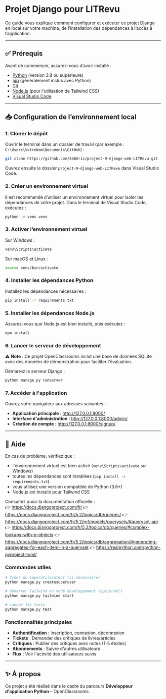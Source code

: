 # Projet Django pour LITRevu

Ce guide vous explique comment configurer et exécuter ce projet Django en local sur votre machine, de l’installation des dépendances à l’accès à l’application.

---

## ✅ Prérequis

Avant de commencer, assurez-vous d’avoir installé :

- [Python](https://www.python.org/downloads/) (version 3.8 ou supérieure)
- [pip](https://pip.pypa.io/en/stable/installation/) (généralement inclus avec Python)
- [Git](https://git-scm.com/downloads)
- [Node.js](https://nodejs.org/) (pour l'utilisation de Tailwind CSS)
- [Visual Studio Code](https://code.visualstudio.com/download)

---

## 📥 Configuration de l’environnement local

### 1. Cloner le dépôt

Ouvrir le terminal dans un dossier de travail (par exemple : `C:\Users\VotreNom\Documents\GitHub`) :
```bash
git clone https://github.com/SebGris/project-9-django-web-LITRevu.git
```
Ouvrez ensuite le dossier `project-9-django-web-LITRevu` dans Visual Studio Code.

### 2. Créer un environnement virtuel

Il est recommandé d’utiliser un environnement virtuel pour isoler les dépendances de votre projet.
Dans le terminal de Visual Studio Code, exécutez :
```bash
python -m venv venv
```

### 3. Activer l’environnement virtuel

Sur Windows :
```bash
venv\Scripts\activate
```
Sur macOS et Linux :
```bash
source venv/bin/activate
```

### 4. Installer les dépendances Python

Installez les dépendances nécessaires :
```bash
pip install -r requirements.txt
```

### 5. Installer les dépendances Node.js

Assurez-vous que Node.js est bien installé, puis exécutez :
```bash
npm install
```

### 6. Lancer le serveur de développement

⚠️ **Note** : Ce projet OpenClassrooms inclut une base de données SQLite avec des données de démonstration pour faciliter l'évaluation.

Démarrez le serveur Django :
```bash
python manage.py runserver
```

### 7. Accéder à l'application

Ouvrez votre navigateur aux adresses suivantes :

- **Application principale** : http://127.0.0.1:8000/
- **Interface d'administration** : http://127.0.0.1:8000/admin/  
- **Création de compte** : http://127.0.0.1:8000/signup/

---

## 📄 Aide

En cas de problème, vérifiez que :

- l'environnement virtuel est bien activé (`venv\Scripts\activate` sur Windows)
- toutes les dépendances sont installées (`pip install -r requirements.txt`)
- vous utilisez une version compatible de Python (3.8+)
- Node.js est installé pour Tailwind CSS

Consultez aussi la documentation officielle :  
👉 https://docs.djangoproject.com/fr/
👉 https://docs.djangoproject.com/fr/5.2/topics/db/queries/
👉 https://docs.djangoproject.com/fr/5.2/ref/models/querysets/#queryset-api
👉 https://docs.djangoproject.com/fr/5.2/topics/db/queries/#complex-lookups-with-q-objects
👉 https://docs.djangoproject.com/fr/5.2/topics/db/aggregation/#generating-aggregates-for-each-item-in-a-queryset
👉 https://realpython.com/python-pyproject-toml/

### Commandes utiles

```bash
# Créer un superutilisateur (si nécessaire)
python manage.py createsuperuser

# Démarrer Tailwind en mode développement (optionnel)
python manage.py tailwind start

# Lancer les tests
python manage.py test
```

### Fonctionnalités principales

- **Authentification** : Inscription, connexion, déconnexion
- **Tickets** : Demander des critiques de livres/articles
- **Critiques** : Publier des critiques avec notes (1-5 étoiles)
- **Abonnements** : Suivre d'autres utilisateurs
- **Flux** : Voir l'activité des utilisateurs suivis

---

## ✨ À propos

Ce projet a été réalisé dans le cadre du parcours **Développeur d'application Python** – OpenClassrooms.
